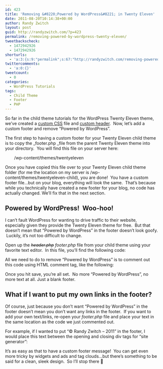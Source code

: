 ```yaml
---
id: 423
title: 'Removing &#8220;Powered by WordPress&#8221; in Twenty Eleven'
date: 2011-08-20T10:14:38+00:00
author: Randy Zwitch
layout: post
guid: http://randyzwitch.com/?p=423
permalink: /removing-powered-by-wordpress-twenty-eleven/
tweetbackscheck:
  - 1472942926
  - 1472942926
shorturls:
  - 'a:3:{s:9:"permalink";s:67:"http://randyzwitch.com/removing-powered-by-wordpress-twenty-eleven/";s:7:"tinyurl";s:26:"http://tinyurl.com/6uql7fp";s:4:"isgd";s:19:"http://is.gd/Nj7ihP";}'
twittercomments:
  - 'a:0:{}'
tweetcount:
  - 0
categories:
  - WordPress Tutorials
tags:
  - Child Theme
  - Footer
  - PHP
---
```

So far in the child theme tutorials for the WordPress Twenty Eleven theme, we&#8217;ve created a <a title="Twenty Eleven Child Theme: Creating CSS file" href="http://randyzwitch.com/2011/07/twenty-eleven-child-theme-creating-css-file/" target="_blank">custom CSS</a> file and <a title="Twenty Eleven Child Theme:  Custom Header" href="http://randyzwitch.com/2011/07/custom-header-twenty-eleven-child-theme/" target="_blank">custom header</a>.  Now, let&#8217;s add a custom footer and remove &#8220;Powered by WordPress&#8221;.

<!--more-->

The first step to having a custom footer for your Twenty Eleven child theme is to copy the _footer.php _file from the parent Twenty Eleven theme into your directory.  You will find this file on your server here:

<p style="padding-left: 30px;">
  /wp-content/themes/twentyeleven
</p>

Once you have copied this file over to your Twenty Eleven child theme folder (for me the location on my server is /wp-content/themes/twentyeleven-child), you are done!  You have a custom footer file&#8230;but on your blog, everything will look the same.  That&#8217;s because while you technically have created a new footer for your blog, no code has actually changed. We&#8217;ll fix that in the next section.

## Powered by WordPress!  Woo-hoo!

I can&#8217;t fault WordPress for wanting to drive traffic to their website, especially given they provide the Twenty Eleven theme for free.  But that doesn&#8217;t mean that &#8220;Powered by WordPress&#8221; in the footer doesn&#8217;t look goofy.  Luckily, it&#8217;s not too difficult to change.

Open up the <del><em>header.php</em></del> _footer.php_ file from your child theme using your favorite text editor.  In this file, you&#8217;ll find the following code:

All we need to do to remove &#8220;Powered by WordPress&#8221; is to comment out this code using HTML comment tag, like the following:

Once you hit save, you&#8217;re all set.  No more &#8220;Powered by WordPress&#8221;, no more text at all. Just a blank footer.
  


## What if I want to put my own links in the footer?

Of course, just because you don&#8217;t want &#8220;Powered by WordPress&#8221; in the footer doesn&#8217;t mean you don&#8217;t want any links in the footer.  If you want to add your own text/links, re-open your _footer.php_ file and place your text in the same location as the code we just commented out.

For example, if I wanted to put &#8220;© Randy Zwitch &#8211; 2011&#8221; in the footer, I would place this text between the opening and closing div tags for &#8220;site generator&#8221;:


  
It&#8217;s as easy as that to have a custom footer message!  You can get even more tricky by widgets and ads and tag clouds&#8230;but there&#8217;s something to be said for a clean, sleek design.  So I&#8217;ll stop there 🙂